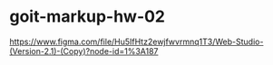 # goit-markup-hw-02
https://www.figma.com/file/Hu5IfHtz2ewjfwvrmnq1T3/Web-Studio-(Version-2.1)-(Copy)?node-id=1%3A187
